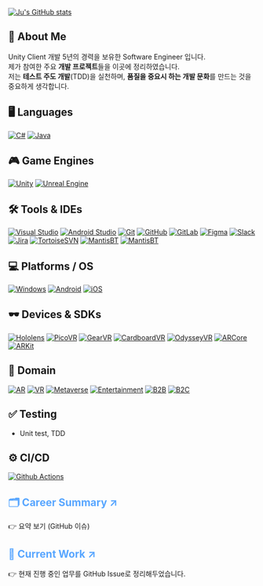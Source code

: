 [![Ju's GitHub stats](https://github-readme-stats-sigma-five.vercel.app/api?username=Pensive-dev&show_icons=true&count_private=true)](https://github.com/Pensive-dev/github-readme-stats)

## 👋 About Me
Unity Client 개발 5년의 경력을 보유한 Software Engineer 입니다.  
제가 참여한 주요 **개발 프로젝트**들을 이곳에 정리하였습니다.  
저는 **테스트 주도 개발**(TDD)을 실천하며, **품질을 중요시 하는 개발 문화**를 만드는 것을 중요하게 생각합니다.

## 🖥️ Languages
[![C#](https://skillicons.dev/icons?i=cs)](https://learn.microsoft.com/en-us/dotnet/csharp/)
[![Java](https://skillicons.dev/icons?i=java)](https://www.java.com/)

## 🎮 Game Engines
[![Unity](https://skillicons.dev/icons?i=unity)](https://unity.com/)
[![Unreal Engine](https://skillicons.dev/icons?i=unreal)](https://www.unrealengine.com/)

## 🛠️ Tools & IDEs
[![Visual Studio](https://skillicons.dev/icons?i=visualstudio)](https://visualstudio.microsoft.com/)
[![Android Studio](https://skillicons.dev/icons?i=androidstudio)](https://developer.android.com/studio)
[![Git](https://skillicons.dev/icons?i=git)](https://git-scm.com/)
[![GitHub](https://skillicons.dev/icons?i=github)](https://github.com/)
[![GitLab](https://skillicons.dev/icons?i=gitlab)](https://gitlab.com/)
[![Figma](https://skillicons.dev/icons?i=figma)](https://figma.com/)
[![Slack](https://skills.syvixor.com/api/icons?i=slack)](https://slack.com/)
[![Jira](https://skills.syvixor.com/api/icons?i=jira)](https://www.atlassian.com/software/jira)
[![TortoiseSVN](https://img.shields.io/badge/Tortoise_SVN-1287B1?style=for-the-badge&logoColor=white)](https://tortoisesvn.net/)
[![MantisBT](https://img.shields.io/badge/Mantis_Bug_Tracker-088A08?style=for-the-badge&logoColor=white)](https://mantisbt.org/)
[![MantisBT](https://img.shields.io/badge/Zeplin-ebab23?style=for-the-badge&logoColor=white)](https://zeplin.io/)

## 💻 Platforms / OS
[![Windows](https://skillicons.dev/icons?i=windows)](https://www.microsoft.com/windows)
[![Android](https://skills.syvixor.com/api/icons?i=android)](https://www.android.com/)
[![iOS](https://skills.syvixor.com/api/icons?i=ios)](https://www.apple.com/kr/os/ios/)

## 🕶️ Devices & SDKs
[![Hololens](https://img.shields.io/badge/Hololens-00BFFF?style=for-the-badge&logoColor=white)](https://www.microsoft.com/ko-kr/hololens)
[![PicoVR](https://img.shields.io/badge/PicoVR-000000?style=for-the-badge&logoColor=white)](https://www.picoxr.com/kr)
[![GearVR](https://img.shields.io/badge/GearVR-091b3b?style=for-the-badge&logoColor=white)](https://gearvr.net/)
[![CardboardVR](https://img.shields.io/badge/Cardboard_VR-f7991e?style=for-the-badge&logoColor=white)](https://arvr.google.com/cardboard/)
[![OdysseyVR](https://img.shields.io/badge/Odyssey_VR-050147?style=for-the-badge&logoColor=white)](https://www.samsung.com/sec/support/model/XQ800ZAA-HC1KR/)
[![ARCore](https://img.shields.io/badge/ARCore-8181F7?style=for-the-badge&logoColor=white)](https://developers.google.com/ar?hl=ko)
[![ARKit](https://img.shields.io/badge/ARKit-0080FF?style=for-the-badge&logoColor=white)](https://developer.apple.com/kr/augmented-reality/arkit/)

## 🏢 Domain
[![AR](https://img.shields.io/badge/AR-00badb?style=for-the-badge&logoColor=white)](https://ko.wikipedia.org/wiki/%EC%A6%9D%EA%B0%95_%ED%98%84%EC%8B%A4)
[![VR](https://img.shields.io/badge/VR-1b6600?style=for-the-badge&logoColor=white)](https://ko.wikipedia.org/wiki/%EA%B0%80%EC%83%81_%ED%98%84%EC%8B%A4)
[![Metaverse](https://img.shields.io/badge/Metaverse-9F81F7?style=for-the-badge&logoColor=white)](https://ko.wikipedia.org/wiki/%EB%A9%94%ED%83%80%EB%B2%84%EC%8A%A4)
[![Entertainment](https://img.shields.io/badge/Entertainment-eb88a2?style=for-the-badge&logoColor=white)](https://namu.wiki/w/%EC%97%94%ED%84%B0%ED%85%8C%EC%9D%B8%EB%A8%BC%ED%8A%B8)
[![B2B](https://img.shields.io/badge/B2B-111e82?style=for-the-badge&logoColor=white)](https://namu.wiki/w/B2B)
[![B2C](https://img.shields.io/badge/B2C-5a2ba6?style=for-the-badge&logoColor=white)](https://ko.wikipedia.org/wiki/B2C)

## ✅ Testing
- Unit test, TDD

## ⚙️ CI/CD
[![Github Actions](https://skills.syvixor.com/api/icons?i=githubactions)](https://github.com/features/actions?locale=ko-KR)

<h2>
  <a href="https://github.com/Pensive-dev/Pensive-dev/issues/4" target="_blank" rel="noopener noreferrer" style="text-decoration: none; color: #58a6ff;"> 🗂️ Career Summary ↗</a>
</h2>
  <p>👉 요약 보기 (GitHub 이슈) </p>

<h2>
  <a href="https://github.com/yjbae-sqa" target="_blank" rel="noopener noreferrer" style="text-decoration: none; color: #58a6ff;">📂 Current Work ↗</a>
</h2>
<p>👉 현재 진행 중인 업무를 GitHub Issue로 정리해두었습니다.</p>
